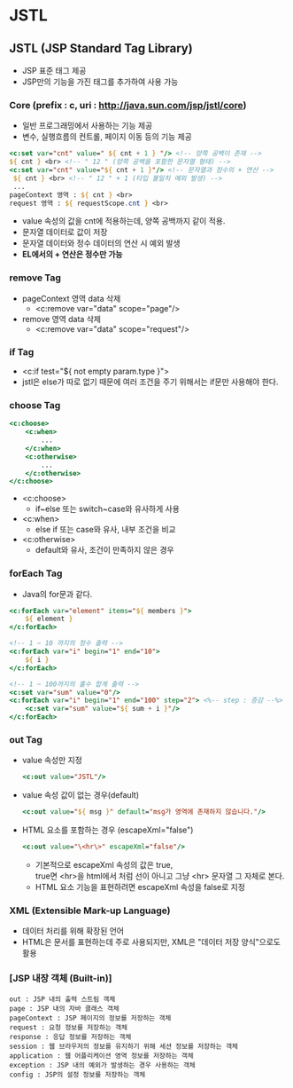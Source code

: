 # JSTL
## JSTL (JSP Standard Tag Library)
- JSP 표준 태그 제공
- JSP만의 기능을 가진 태그를 추가하여 사용 가능

### Core (prefix : c, uri : http://java.sun.com/jsp/jstl/core)
- 일반 프로그래밍에서 사용하는 기능 제공
- 변수, 실행흐름의 컨트롤, 페이지 이동 등의 기능 제공

```jsp
<c:set var="cnt" value=" ${ cnt + 1 } "/> <!-- 양쪽 공백이 존재 -->
${ cnt } <br> <!-- " 12 " (양쪽 공백을 포함한 문자열 형태) -->
<c:set var="cnt" value="${ cnt + 1 }"/> <!-- 문자열과 정수의 + 연산 -->
 ${ cnt } <br> <!-- " 12 " + 1 (타입 불일치 예외 발생) -->
 ...
pageContext 영역 : ${ cnt } <br>
request 영역 : ${ requestScope.cnt } <br>
```

- value 속성의 값을 cnt에 적용하는데, 양쪽 공백까지 같이 적용.
- 문자열 데이터로 값이 저장
- 문자열 데이터와 정수 데이터의 연산 시 예외 발생
- <b>EL에서의 + 연산은 정수만 가능</b>

### remove Tag
- pageContext 영역 data 삭제
    * <c:remove var="data" scope="page"/>
- remove 영역 data 삭제 
    * <c:remove var="data" scope="request"/>

### if Tag
- <c:if test="${ not empty param.type }">
- jstl은 else가 따로 없기 때문에 여러 조건을 주기 위해서는 if문만 사용해야 한다.

### choose Tag
```jsp
<c:choose>
    <c:when>
        ...
    </c:when>
    <c:otherwise>
        ...
    </c:otherwise>
</c:choose>
```
- <c:choose>
    * if~else 또는 switch~case와 유사하게 사용
- <c:when>
    *  else if 또는 case와 유사, 내부 조건을 비교
- <c:otherwise>
    *  default와 유사, 조건이 만족하지 않은 경우

### forEach Tag
- Java의 for문과 같다.

```jsp
<c:forEach var="element" items="${ members }">
	${ element }
</c:forEach>

<!-- 1 ~ 10 까지의 정수 출력 -->	
<c:forEach var="i" begin="1" end="10">
	${ i }
</c:forEach>

<!-- 1 ~ 100까지의 홀수 합계 출력 -->
<c:set var="sum" value="0"/>
<c:forEach var="i" begin="1" end="100" step="2"> <%-- step : 증감 --%>
	<c:set var="sum" value="${ sum + i }"/>
</c:forEach>
```

### out Tag
- value 속성만 지정

	```jsp
	<c:out value="JSTL"/>
	```

- value 속성 값이 없는 경우(default) 

	```jsp
	<c:out value="${ msg }" default="msg가 영역에 존재하지 않습니다."/>
	```

- HTML 요소를 포함하는 경우 (escapeXml="false")

	```jsp
	<c:out value="\<hr\>" escapeXml="false"/>
	```

    * 기본적으로 escapeXml 속성의 값은 true, <br>
  true면 \<hr\>을 html에서 처럼 선이 아니고 그냥 \<hr\> 문자열 그 자체로 본다.<br>
    * HTML 요소 기능을 표현하려면 escapeXml 속성을 false로 지정
		
### XML (Extensible Mark-up Language)
- 데이터 처리를 위해 확장된 언어
- HTML은 문서를 표현하는데 주로 사용되지만, XML은 "데이터 저장 양식"으로도 활용


### [JSP 내장 객체 (Built-in)]
	out : JSP 내의 출력 스트림 객체
	page : JSP 내의 자바 클래스 객체
	pageContext : JSP 페이지의 정보를 저장하는 객체
	request : 요청 정보를 저장하는 객체
	response : 응답 정보를 저장하는 객체
	session : 웹 브라우저의 정보를 유지하기 위해 세션 정보를 저장하는 객체
	application : 웹 어플리케이션 영역 정보를 저장하는 객체 
	exception : JSP 내의 예외가 발생하는 경우 사용하는 객체
	config : JSP의 설정 정보를 저장하는 객체
